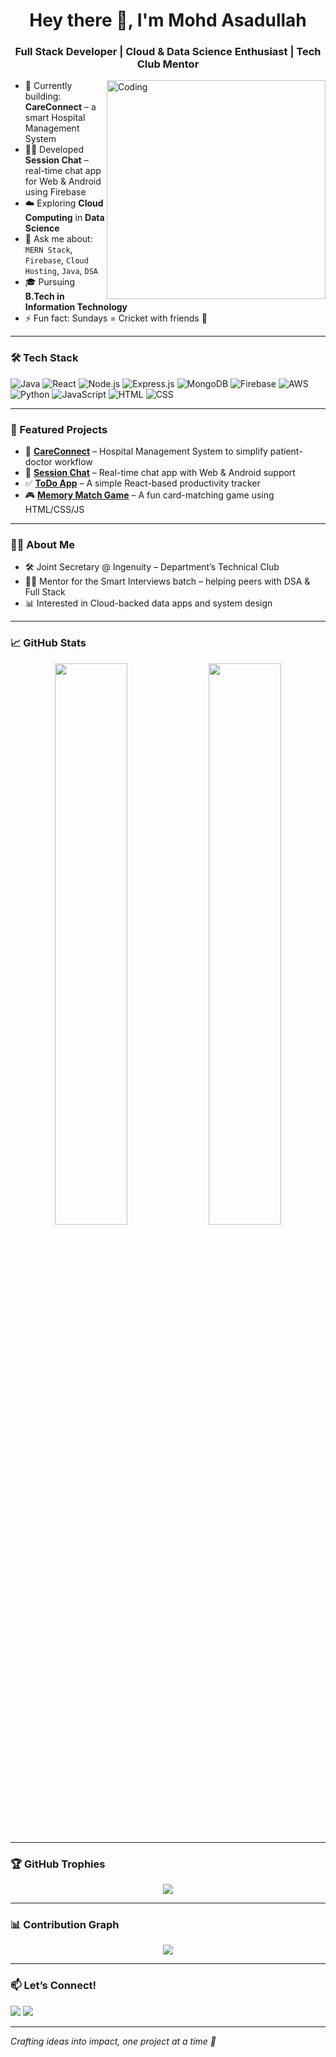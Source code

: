 <h1 align="center">Hey there 👋, I'm Mohd Asadullah</h1>
<h3 align="center">Full Stack Developer | Cloud & Data Science Enthusiast | Tech Club Mentor</h3>

<img align="right" alt="Coding" width="350" src="https://media.giphy.com/media/ZVik7pBtu9dNS/giphy.gif" />

- 🔭 Currently building: **CareConnect** – a smart Hospital Management System  
- 👨‍💻 Developed **Session Chat** – real-time chat app for Web & Android using Firebase  
- ☁️ Exploring **Cloud Computing** in **Data Science**  
- 💬 Ask me about: `MERN Stack`, `Firebase`, `Cloud Hosting`, `Java`, `DSA`  
- 🎓 Pursuing **B.Tech in Information Technology**  
- ⚡ Fun fact: Sundays = Cricket with friends 🏏  

---

### 🛠️ Tech Stack
![Java](https://img.shields.io/badge/Java-007396?style=for-the-badge&logo=java)
![React](https://img.shields.io/badge/React-20232a?style=for-the-badge&logo=react)
![Node.js](https://img.shields.io/badge/Node.js-3C873A?style=for-the-badge&logo=node.js)
![Express.js](https://img.shields.io/badge/Express.js-000000?style=for-the-badge&logo=express)
![MongoDB](https://img.shields.io/badge/MongoDB-4ea94b?style=for-the-badge&logo=mongodb)
![Firebase](https://img.shields.io/badge/Firebase-ffca28?style=for-the-badge&logo=firebase)
![AWS](https://img.shields.io/badge/AWS-232f3e?style=for-the-badge&logo=amazonaws)
![Python](https://img.shields.io/badge/Python-3776ab?style=for-the-badge&logo=python)
![JavaScript](https://img.shields.io/badge/JavaScript-f7df1e?style=for-the-badge&logo=javascript)
![HTML](https://img.shields.io/badge/HTML5-e34f26?style=for-the-badge&logo=html5)
![CSS](https://img.shields.io/badge/CSS3-1572b6?style=for-the-badge&logo=css3)

---

### 🚀 Featured Projects

- 🏥 [**CareConnect**](#) – Hospital Management System to simplify patient-doctor workflow  
- 💬 [**Session Chat**](#) – Real-time chat app with Web & Android support  
- ✅ [**ToDo App**](#) – A simple React-based productivity tracker  
- 🎮 [**Memory Match Game**](#) – A fun card-matching game using HTML/CSS/JS  

---

### 👨‍💼 About Me

- 🛠 Joint Secretary @ Ingenuity – Department’s Technical Club  
- 👨‍🏫 Mentor for the Smart Interviews batch – helping peers with DSA & Full Stack  
- 📊 Interested in Cloud-backed data apps and system design  

---

### 📈 GitHub Stats

<p align="center">
  <img width="48%" src="https://github-readme-stats.vercel.app/api?username=Mohdasadullah&show_icons=true&theme=tokyonight&count_private=true" />
  <img width="48%" src="https://github-readme-streak-stats.herokuapp.com/?user=Mohdasadullah&theme=tokyonight" />
</p>

---

### 🏆 GitHub Trophies

<p align="center">
  <img src="https://github-profile-trophy.vercel.app/?username=Mohdasadullah&theme=algolia&no-frame=true&row=1&margin-w=15" />
</p>

---

### 📊 Contribution Graph

<p align="center">
  <img src="https://github-readme-activity-graph.vercel.app/graph?username=Mohdasadullah&theme=react-dark&area=true" />
</p>

---

### 📫 Let’s Connect!

<p>
  <a href="https://www.linkedin.com/in/asadullah00/" target="_blank"><img src="https://img.shields.io/badge/LinkedIn-blue?style=for-the-badge&logo=linkedin"></a>
  <a href="mailto:asadullahxofficial@gmail.com"><img src="https://img.shields.io/badge/Gmail-red?style=for-the-badge&logo=gmail"></a>
</p>

---

*Crafting ideas into impact, one project at a time 🚀*
